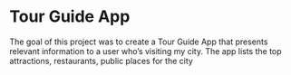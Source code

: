 # Tour Guide App
 The goal of this project was to create a Tour Guide App that presents relevant information to a user who’s visiting my city. The app lists the top attractions, restaurants, public places for the city
